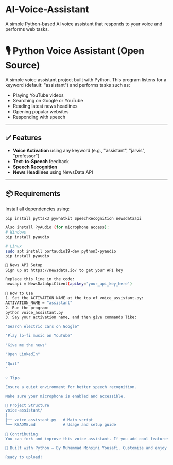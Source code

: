 # AI-Voice-Assistant
A simple Python-based AI voice assistant that responds to your voice and performs web tasks.
# 🎙️ Python Voice Assistant (Open Source)

A simple voice assistant project built with Python. This program listens for a keyword (default: "assistant") and performs tasks such as:

- Playing YouTube videos
- Searching on Google or YouTube
- Reading latest news headlines
- Opening popular websites
- Responding with speech

---

## ✅ Features

- **Voice Activation** using any keyword (e.g., "assistant", "jarvis", "professor")
- **Text-to-Speech** feedback
- **Speech Recognition**
- **News Headlines** using NewsData API

---

## 📦 Requirements

Install all dependencies using:

```bash
pip install pyttsx3 pywhatkit SpeechRecognition newsdataapi

Also install PyAudio (for microphone access):
# Windows
pip install pyaudio

# Linux
sudo apt install portaudio19-dev python3-pyaudio
pip install pyaudio

🔐 News API Setup
Sign up at https://newsdata.io/ to get your API key

Replace this line in the code:
newsapi = NewsDataApiClient(apikey='your_api_key_here')

🚀 How to Use
1. Set the ACTIVATION_NAME at the top of voice_assistant.py:
ACTIVATION_NAME = "assistant"
2. Run the program:
python voice_assistant.py
3. Say your activation name, and then give commands like:

"Search electric cars on Google"

"Play lo-fi music on YouTube"

"Give me the news"

"Open LinkedIn"

"Quit"
"

💡 Tips

Ensure a quiet environment for better speech recognition.

Make sure your microphone is enabled and accessible.

📁 Project Structure
voice-assistant/
│
├── voice_assistant.py   # Main script
└── README.md            # Usage and setup guide

🤝 Contributing
You can fork and improve this voice assistant. If you add cool features like weather, reminders, or smart home controls, share them via Pull Requests!

🧠 Built with Python — By Muhammad Mohsini Yousafi. Customize and enjoy! 

Ready to upload!



